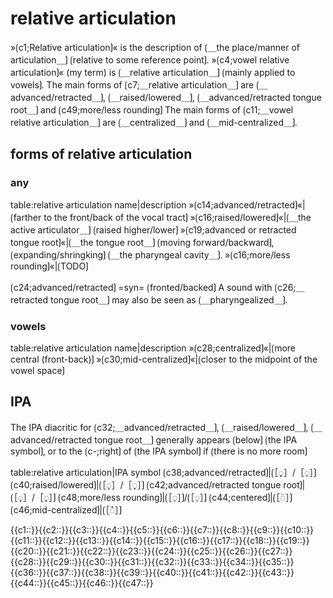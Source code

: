 # relative articulation

»⟮c1;Relative articulation⟯« is the description of ⟮＿the place/manner of articulation＿⟯ ⟮relative to some reference point⟯.
»⟮c4;vowel relative articulation⟯« (my term) is ⟮＿relative articulation＿⟯ ⟮mainly applied to vowels⟯.
The main forms of ⟮c7;＿relative articulation＿⟯ are ⟮＿advanced/retracted＿⟯, ⟮＿raised/lowered＿⟯, ⟮＿advanced/retracted tongue root＿⟯ and ⟮c49;more/less rounding⟯
The main forms of ⟮c11;＿vowel relative articulation＿⟯ are ⟮＿centralized＿⟯ and ⟮＿mid-centralized＿⟯.

## forms of relative articulation

### any

table:relative articulation name|description
»⟮c14;advanced/retracted⟯«|⟮farther to the front/back of the vocal tract⟯
»⟮c16;raised/lowered⟯«|⟮＿the active articulator＿⟯ ⟮raised higher/lower⟯
»⟮c19;advanced or retracted tongue root⟯«|⟮＿the tongue root＿⟯ ⟮moving forward/backward⟯, ⟮expanding/shringking⟯ ⟮＿the pharyngeal cavity＿⟯.
»⟮c16;more/less rounding⟯«|⟮TODO⟯


⟮c24;advanced/retracted⟯ =syn= ⟮fronted/backed⟯
A sound with ⟮c26;＿retracted tongue root＿⟯ may also be seen as ⟮＿pharyngealized＿⟯.

### vowels

table:relative articulation name|description
»⟮c28;centralized⟯«|⟮more central (front-back)⟯
»⟮c30;mid-centralized⟯«|⟮closer to the midpoint of the vowel space⟯

## IPA

The IPA diacritic for ⟮c32;＿advanced/retracted＿⟯, ⟮＿raised/lowered＿⟯, ⟮＿advanced/retracted tongue root＿⟯ generally appears ⟮below⟯ ⟮the IPA symbol⟯, or to the ⟮c-;right⟯ of ⟮the IPA symbol⟯ if ⟮there is no more room⟯


table:relative articulation|IPA symbol
⟮c38;advanced/retracted⟯|⟮［◌̟］/［◌̠］⟯
⟮c40;raised/lowered⟯|⟮［◌̝］/［◌̞］⟯
⟮c42;advanced/retracted tongue root⟯|⟮［◌̘］/［◌̙］⟯
⟮c48;more/less rounding⟯|⟮［◌̹］⟯/⟮［◌̜］⟯
⟮c44;centered⟯|⟮［◌̈］⟯
⟮c46;mid-centralized⟯|⟮［◌̽］⟯

<span class="cloze-dump">{{c1::}}{{c2::}}{{c3::}}{{c4::}}{{c5::}}{{c6::}}{{c7::}}{{c8::}}{{c9::}}{{c10::}}{{c11::}}{{c12::}}{{c13::}}{{c14::}}{{c15::}}{{c16::}}{{c17::}}{{c18::}}{{c19::}}{{c20::}}{{c21::}}{{c22::}}{{c23::}}{{c24::}}{{c25::}}{{c26::}}{{c27::}}{{c28::}}{{c29::}}{{c30::}}{{c31::}}{{c32::}}{{c33::}}{{c34::}}{{c35::}}{{c36::}}{{c37::}}{{c38::}}{{c39::}}{{c40::}}{{c41::}}{{c42::}}{{c43::}}{{c44::}}{{c45::}}{{c46::}}{{c47::}}</span>
